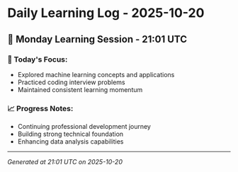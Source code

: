 # Daily Learning Log - 2025-10-20

## 📅 Monday Learning Session - 21:01 UTC

### 🎯 Today's Focus:
- Explored machine learning concepts and applications
- Practiced coding interview problems
- Maintained consistent learning momentum

### 📈 Progress Notes:
- Continuing professional development journey
- Building strong technical foundation
- Enhancing data analysis capabilities

---
*Generated at 21:01 UTC on 2025-10-20*
